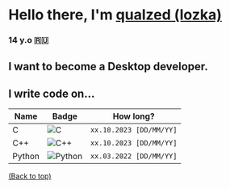 # Hello there, I'm [qualzed (lozka)](github.com/qqqllllzzzz)
### 14 y.o 🇷🇺
## I want to become a Desktop developer.
## I write code on...
| Name   | Badge                                                                                                                                        | How long?                                                                                                                                         |
|--------|---------------------------------------------------------------------------------------------------------------------------------------------|--------------------------------------------------------------------------------------------------------------------------------------------------|
| C      | ![C](https://img.shields.io/badge/c-%2300599C.svg?style=for-the-badge&logo=c&logoColor=white)                                            | `xx.10.2023 [DD/MM/YY]`                                              |
| C++    | ![C++](https://img.shields.io/badge/c++-%2300599C.svg?style=for-the-badge&logo=c%2B%2B&logoColor=white)                                  | `xx.10.2023 [DD/MM/YY]`                                    |
| Python | ![Python](https://img.shields.io/badge/python-3670A0?style=for-the-badge&logo=python&logoColor=ffdd54)                                   | `xx.03.2022 [DD/MM/YY]`                                    |

[(Back to top)](#table-of-contents)
